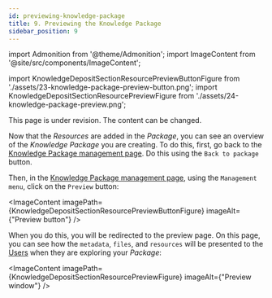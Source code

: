 ```yaml
---
id: previewing-knowledge-package
title: 9. Previewing the Knowledge Package
sidebar_position: 9
---
```


import Admonition from '@theme/Admonition';
import ImageContent from '@site/src/components/ImageContent';

import KnowledgeDepositSectionResourcePreviewButtonFigure from './assets/23-knowledge-package-preview-button.png';
import KnowledgeDepositSectionResourcePreviewFigure from './assets/24-knowledge-package-preview.png';

<Admonition type="caution" icon="🚧" title="Page under revision">
    <p>This page is under revision. The content can be changed.</p>
</Admonition>

Now that the *Resources* are added in the *Package*, you can see an overview of the *Knowledge Package* you are creating. To do this, first, go back to the [Knowledge Package management page](2_deposit-interface.md). Do this using the `Back to package` button.

Then, in the [Knowledge Package management page](2_deposit-interface.md), using the `Management menu`, click on the `Preview` button:

<ImageContent
    imagePath={KnowledgeDepositSectionResourcePreviewButtonFigure}
    imageAlt={"Preview button"}
/>

When you do this, you will be redirected to the preview page. On this page, you can see how the `metadata`, `files`, and `resources` will be presented to the [Users](../../../concepts/user-roles.md#knowledge-user) when they are exploring your *Package*:

<ImageContent
    imagePath={KnowledgeDepositSectionResourcePreviewFigure}
    imageAlt={"Preview window"}
/>

